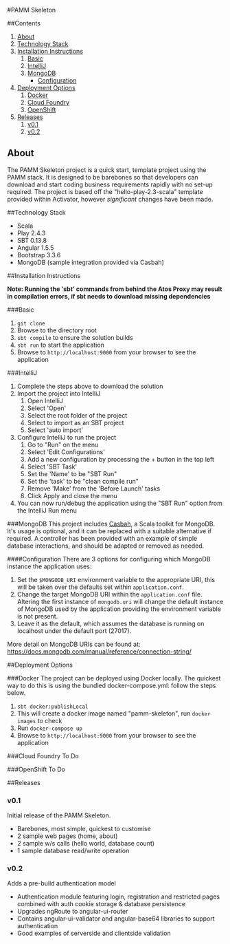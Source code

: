 
#PAMM Skeleton

##Contents
1. [About](#about)
2. [Technology Stack](#technology-stack)
3. [Installation Instructions](#installation-instructions)
   1. [Basic](#basic)
   2. [IntelliJ](#intellij)
   3. [MongoDB](#mongodb)
      * [Configuration](#configuration)
4. [Deployment Options](#deployment-options)
   1. [Docker](#docker)
   2. [Cloud Foundry](#cloud-foundry)
   3. [OpenShift](#openshift)
5. [Releases](#releases)
   1. [v0.1](#v0-1)
   2. [v0.2](#v0-2)

## About
The PAMM Skeleton project is a quick start, template project using the PAMM stack. It is designed to be barebones so that developers can download and start coding business requirements rapidly with no set-up required.
The project is based off the "hello-play-2.3-scala" template provided within Activator, however *significant* changes have been made.

##Technology Stack
- Scala
- Play 2.4.3
- SBT 0.13.8
- Angular 1.5.5
- Bootstrap 3.3.6
- MongoDB (sample integration provided via Casbah)

##Installation Instructions

**Note: Running the 'sbt' commands from behind the Atos Proxy may result in compilation errors, if sbt needs to download missing dependencies** 

###Basic
1. `git clone` <repo address>
2. Browse to the directory root
3. `sbt compile` to ensure the solution builds
4. `sbt run` to start the application
5. Browse to `http://localhost:9000` from your browser to see the application

###IntelliJ
1. Complete the steps above to download the solution
2. Import the project into IntelliJ
   1. Open IntelliJ
   2. Select 'Open'
   3. Select the root folder of the project
   4. Select to import as an SBT project
   5. Select 'auto import'
3. Configure IntelliJ to run the project
   1. Go to "Run" on the menu
   2. Select 'Edit Configurations'
   3. Add a new configuration by processing the + button in the top left
   4. Select 'SBT Task'
   5. Set the 'Name' to be "SBT Run"
   6. Set the 'task' to be "clean compile run"
   7. Remove 'Make' from the 'Before Launch' tasks
   8. Click Apply and close the menu
4. You can now run/debug the application using the "SBT Run" option from the IntelliJ Run menu

###MongoDB
This project includes [Casbah](https://github.com/mongodb/casbah), a Scala toolkit for MongoDB. It's usage is optional, and it can be replaced with a suitable alternative if required. A controller has been provided with an example of simple database interactions, and should be adapted or removed as needed.

####Configuration
There are 3 options for configuring which MongoDB instance the application uses:
 1. Set the `$MONGODB_URI` environment variable to the appropriate URI, this will be taken over the defaults set within `application.conf`.
 2. Change the target MongoDB URI within the `application.conf` file. Altering the first instance of `mongodb.uri` will change the default instance of MongoDB used by the application providing the environment variable is not present.
 3. Leave it as the default, which assumes the database is running on localhost under the default port (27017).

More detail on MongoDB URIs can be found at:
https://docs.mongodb.com/manual/reference/connection-string/

##Deployment Options

###Docker
The project can be deployed using Docker locally. The quickest way to do this is using the bundled docker-compose.yml: follow the steps below.
 1. `sbt docker:publishLocal`
 2. This will create a docker image named "pamm-skeleton", run `docker images` to check
 3. Run `docker-compose up`
 4. Browse to `http://localhost:9000` from your browser to see the application

###Cloud Foundry
To Do

###OpenShift
To Do

##Releases

### <a name="v0-1"></a>v0.1
Initial release of the PAMM Skeleton.
- Barebones, most simple, quickest to customise
- 2 sample web pages (home, about)
- 2 sample w/s calls (hello world, database count)
- 1 sample database read/write operation

### <a name="v0-2"></a>v0.2
Adds a pre-build authentication model
- Authentication module featuring login, registration and restricted pages combined with auth cookie storage & database persistence
- Upgrades ngRoute to angular-ui-router
- Contains angular-ui-validator and angular-base64 libraries to support authentication
- Good examples of serverside and clientside validation
